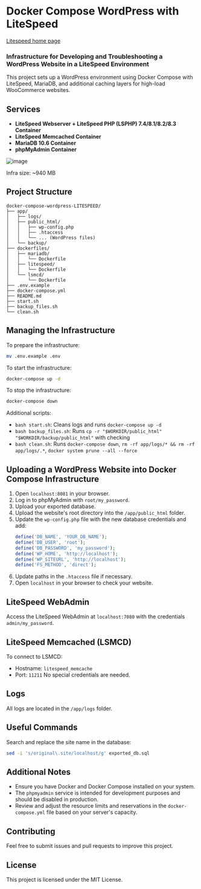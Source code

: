 # Docker Compose WordPress with LiteSpeed

[Litespeed home page](https://www.litespeedtech.com/)

### Infrastructure for Developing and Troubleshooting a WordPress Website in a LiteSpeed Environment

This project sets up a WordPress environment using Docker Compose with LiteSpeed, MariaDB, and additional caching layers for high-load WooCommerce websites.

## Services

- **LiteSpeed Webserver + LiteSpeed PHP (LSPHP) 7.4/8.1/8.2/8.3 Container**
- **LiteSpeed Memcached Container**
- **MariaDB 10.6 Container**
- **phpMyAdmin Container**

![image](https://github.com/lepkov/docker-compose-wordpress-LITESPEED/assets/23506790/d3f0aa87-6e1d-4e13-9a70-4e4a73ec0581)

Infra size: ~940 MB

## Project Structure

```
docker-compose-wordpress-LITESPEED/
├── app/
│   ├── logs/
│   ├── public_html/
│   │   ├── wp-config.php
│   │   ├── .htaccess
│   │   └── ... (WordPress files)
│   └── backup/
├── dockerfiles/
│   ├── mariadb/
│   │   └── Dockerfile
│   ├── litespeed/
│   │   └── Dockerfile
│   └── lsmcd/
│       └── Dockerfile
├── .env.example
├── docker-compose.yml
├── README.md
├── start.sh
├── backup_files.sh
└── clean.sh
```

## Managing the Infrastructure

To prepare the infrastructure:
```sh
mv .env.example .env
```

To start the infrastructure:
```sh
docker-compose up -d
```

To stop the infrastructure:
```sh
docker-compose down
```

Additional scripts:
- `bash start.sh`: Cleans logs and runs `docker-compose up -d`
- `bash backup_files.sh`: Runs `cp -r "$WORKDIR/public_html" "$WORKDIR/backup/public_html"` with checking
- `bash clean.sh`: Runs `docker-compose down`, `rm -rf app/logs/* && rm -rf app/logs/.*`, `docker system prune --all --force`

## Uploading a WordPress Website into Docker Compose Infrastructure

1. Open `localhost:8081` in your browser.
2. Log in to phpMyAdmin with `root/my_password`.
3. Upload your exported database.
4. Upload the website's root directory into the `/app/public_html` folder.
5. Update the `wp-config.php` file with the new database credentials and add:
   ```php
   define('DB_NAME', 'YOUR_DB_NAME');
   define('DB_USER', 'root');
   define('DB_PASSWORD', 'my_password');
   define('WP_HOME', 'http://localhost');
   define('WP_SITEURL', 'http://localhost');
   define('FS_METHOD', 'direct');
   ```
6. Update paths in the `.htaccess` file if necessary.
7. Open `localhost` in your browser to check your website.

## LiteSpeed WebAdmin

Access the LiteSpeed WebAdmin at `localhost:7080` with the credentials `admin/my_password`.

## LiteSpeed Memcached (LSMCD)

To connect to LSMCD:
- Hostname: `litespeed_memcache`
- Port: `11211`
No special credentials are needed.

## Logs

All logs are located in the `/app/logs` folder.

## Useful Commands

Search and replace the site name in the database:
```sh
sed -i 's/original\.site/localhost/g' exported_db.sql
```

## Additional Notes

- Ensure you have Docker and Docker Compose installed on your system.
- The `phpmyadmin` service is intended for development purposes and should be disabled in production.
- Review and adjust the resource limits and reservations in the `docker-compose.yml` file based on your server's capacity.

## Contributing

Feel free to submit issues and pull requests to improve this project.

## License

This project is licensed under the MIT License.
